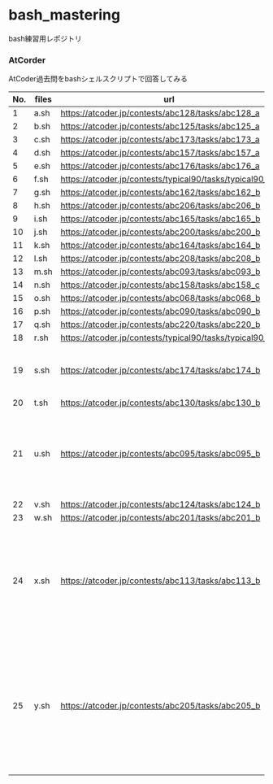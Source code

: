 # bash_mastering

bash練習用レポジトリ

### AtCorder
AtCoder過去問をbashシェルスクリプトで回答してみる

| No. | files  | url                                                      | etc                   |
| --- | -------| -------------------------------------------------------- |-----------------------|
|  1  | a.sh   | https://atcoder.jp/contests/abc128/tasks/abc128_a        |                       |
|  2  | b.sh   | https://atcoder.jp/contests/abc125/tasks/abc125_a        |                       |
|  3  | c.sh   | https://atcoder.jp/contests/abc173/tasks/abc173_a        |                       |
|  4  | d.sh   | https://atcoder.jp/contests/abc157/tasks/abc157_a        |                       |
|  5  | e.sh   | https://atcoder.jp/contests/abc176/tasks/abc176_a        |                       |
|  6  | f.sh   | https://atcoder.jp/contests/typical90/tasks/typical90_ag |                       |
|  7  | g.sh   | https://atcoder.jp/contests/abc162/tasks/abc162_b        |                       |
|  8  | h.sh   | https://atcoder.jp/contests/abc206/tasks/abc206_b        |                       |
|  9  | i.sh   | https://atcoder.jp/contests/abc165/tasks/abc165_b        |                       |
| 10  | j.sh   | https://atcoder.jp/contests/abc200/tasks/abc200_b        |                       |
| 11  | k.sh   | https://atcoder.jp/contests/abc164/tasks/abc164_b        |                       |
| 12  | l.sh   | https://atcoder.jp/contests/abc208/tasks/abc208_b        |                       |
| 13  | m.sh   | https://atcoder.jp/contests/abc093/tasks/abc093_b        |                       |
| 14  | n.sh   | https://atcoder.jp/contests/abc158/tasks/abc158_c        |                       |
| 15  | o.sh   | https://atcoder.jp/contests/abc068/tasks/abc068_b        |                       |
| 16  | p.sh   | https://atcoder.jp/contests/abc090/tasks/abc090_b        |                       |
| 17  | q.sh   | https://atcoder.jp/contests/abc220/tasks/abc220_b        |                       |
| 18  | r.sh   | https://atcoder.jp/contests/typical90/tasks/typical90_bo |                       |
| 19  | s.sh   | https://atcoder.jp/contests/abc174/tasks/abc174_b        | 多重配列              |
| 20  | t.sh   | https://atcoder.jp/contests/abc130/tasks/abc130_b        |                       |
| 21  | u.sh   | https://atcoder.jp/contests/abc095/tasks/abc095_b        | 配列の和, 最小値      |
| 22  | v.sh   | https://atcoder.jp/contests/abc124/tasks/abc124_b        |                       |
| 23  | w.sh   | https://atcoder.jp/contests/abc201/tasks/abc201_b        |                       |
| 24  | x.sh   | https://atcoder.jp/contests/abc113/tasks/abc113_b        | 変数の絶対値を取る    |
| 25  | y.sh   | https://atcoder.jp/contests/abc205/tasks/abc205_b        | 配列に要素があるか判定|

